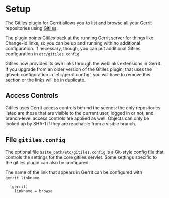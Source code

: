 Setup
=====

The Gitiles plugin for Gerrit allows you to list and browse all your Gerrit
repositories using [Gitiles](http://code.google.com/p/gitiles).

The plugin points Gitiles back at the running Gerrit server for things like
Change-Id links, so you can be up and running with no additional configuration.
If necessary, though, you can put additional Gitiles configuration in
`etc/gitiles.config`.

Gitiles now provides its own links through the weblinks extensions in Gerrit.
If you upgrade from an older version of the Gitiles plugin, that uses the gitweb
configuration in 'etc/gerrit.config', you will have to remove this section or
the links will be in duplicate.

Access Controls
---------------

Gitiles uses Gerrit access controls behind the scenes: the only repositories
listed are those that are visible to the current user, logged in or not, and
branch-level access controls are applied as well. Objects can only be looked up
by SHA-1 if they are reachable from a visible branch.

File `gitiles.config`
---------------------

The optional file `$site_path/etc/gitiles.config` is a Git-style config file
that controls the settings for the core gitiles servlet. Some settings specific
to the gitiles plugin can also be configured.

The name of the link that appears in Gerrit can be configured with
`gerrit.linkname`.

```
  [gerrit]
    linkname = browse
```
